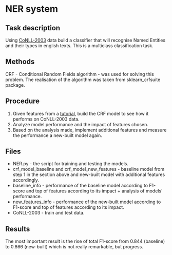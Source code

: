 # NER system

## Task description
Using [CoNLL-2003](https://github.com/synalp/NER/tree/master/corpus/CoNLL-2003) data build a classifier that will recognise Named Entities and their types in english texts. This is a multiclass classification task.

## Methods
CRF - Conditional Random Fields algorithm - was used for solving this problem. The realisation of the algorithm was taken from sklearn_crfsuite package.

## Procedure
1. Given features from a [tutorial](https://sklearn-crfsuite.readthedocs.io/en/latest/tutorial.html#let-s-use-conll-2002-data-to-build-a-ner-system), build the CRF model to see how it performs on CoNLL-2003 data.
2. Analyze model performance and the impact of features chosen.
3. Based on the analysis made, implement additional features and measure the performance a new-built model again.

## Files
* NER.py - the script for training and testing the models.
* crf_model_baseline and crf_model_new_features - baseline model from step 1 in the section above and new-built model with additional features accordingly.
* baseline_info - performance of the baseline model according to F1-score and top of features according to its impact + analysis of models' performance.
* new_features_info - performance of the new-built model according to F1-score and top of features according to its impact.
* CoNLL-2003 - train and test data.

## Results
The most important result is the rise of total F1-score from 0.844 (baseline) to 0.866 (new-built) which is not really remarkable, but progress.